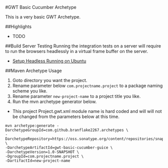 #GWT Basic Cucumber Archetype

This is a very basic GWT Archetype. 

##Highlights
* TODO

##Build Server Testing
Running the integration tests on a server will require to run the browsers headlessly in a virtual frame buffer on the server. 

* [Setup Headless Running on Ubuntu](https://sites.google.com/site/mygwtexamples/home/testing/headless-running)

##Maven Archetype Usage

1. Goto directory you want the project.
2. Rename parameter below `com.projectname.project` to a package naming scheme you like.
3. Rename parameter `new-project-name` to a project title you like.
4. Run the mvn archetype generator below.

* This project Project.gwt.xml module name is hard coded and will will not be changed from the parameters below at this time.

```
mvn archetype:generate -DarchetypeGroupId=com.github.branflake2267.archetypes \
-DarchetypeRepository=https://oss.sonatype.org/content/repositories/snapshots \
-DarchetypeArtifactId=gwt-basic-cucumber-guice \
-DarchetypeVersion=1.0-SNAPSHOT \
-DgroupId=com.projectname.project \
-DartifactId=new-project-name
```

